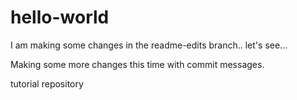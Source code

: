 # hello-world
I am making some changes in the readme-edits branch.. let's see...

Making some more changes this time with commit messages. 

tutorial repository
